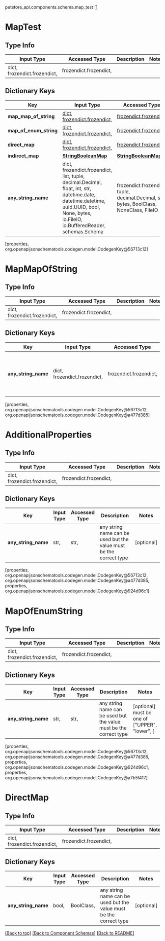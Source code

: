 petstore_api.components.schema.map_test
[]

# MapTest

## Type Info
Input Type | Accessed Type | Description | Notes
------------ | ------------- | ------------- | -------------
dict, frozendict.frozendict,  | frozendict.frozendict,  |  |

## Dictionary Keys
Key | Input Type | Accessed Type | Description | Notes
------------ | ------------- | ------------- | ------------- | -------------
**map_map_of_string** | [dict, frozendict.frozendict, ](#propertiesmap_map_of_string) | [frozendict.frozendict, ](#propertiesmap_map_of_string) |  | [optional]
**map_of_enum_string** | [dict, frozendict.frozendict, ](#propertiesmap_of_enum_string) | [frozendict.frozendict, ](#propertiesmap_of_enum_string) |  | [optional]
**direct_map** | [dict, frozendict.frozendict, ](#propertiesdirect_map) | [frozendict.frozendict, ](#propertiesdirect_map) |  | [optional]
**indirect_map** | [**StringBooleanMap**](string_boolean_map.StringBooleanMap.md) | [**StringBooleanMap**](string_boolean_map.StringBooleanMap.md) |  | [optional]
**any_string_name** | dict, frozendict.frozendict, list, tuple, decimal.Decimal, float, int, str, datetime.date, datetime.datetime, uuid.UUID, bool, None, bytes, io.FileIO, io.BufferedReader, schemas.Schema | frozendict.frozendict, tuple, decimal.Decimal, str, bytes, BoolClass, NoneClass, FileIO | any string name can be used but the value must be the correct type | [optional]

[properties, org.openapijsonschematools.codegen.model.CodegenKey@56713c12]
<a id="propertiesmap_map_of_string"></a>
# MapMapOfString

## Type Info
Input Type | Accessed Type | Description | Notes
------------ | ------------- | ------------- | -------------
dict, frozendict.frozendict,  | frozendict.frozendict,  |  |

## Dictionary Keys
Key | Input Type | Accessed Type | Description | Notes
------------ | ------------- | ------------- | ------------- | -------------
**any_string_name** | dict, frozendict.frozendict,  | frozendict.frozendict,  | any string name can be used but the value must be the correct type | [optional]

[properties, org.openapijsonschematools.codegen.model.CodegenKey@56713c12, org.openapijsonschematools.codegen.model.CodegenKey@a477d385]
<a id="propertiesmap_map_of_stringadditional_properties"></a>
# AdditionalProperties

## Type Info
Input Type | Accessed Type | Description | Notes
------------ | ------------- | ------------- | -------------
dict, frozendict.frozendict,  | frozendict.frozendict,  |  |

## Dictionary Keys
Key | Input Type | Accessed Type | Description | Notes
------------ | ------------- | ------------- | ------------- | -------------
**any_string_name** | str,  | str,  | any string name can be used but the value must be the correct type | [optional]

[properties, org.openapijsonschematools.codegen.model.CodegenKey@56713c12, org.openapijsonschematools.codegen.model.CodegenKey@a477d385, properties, org.openapijsonschematools.codegen.model.CodegenKey@924d96c1]
<a id="propertiesmap_of_enum_string"></a>
# MapOfEnumString

## Type Info
Input Type | Accessed Type | Description | Notes
------------ | ------------- | ------------- | -------------
dict, frozendict.frozendict,  | frozendict.frozendict,  |  |

## Dictionary Keys
Key | Input Type | Accessed Type | Description | Notes
------------ | ------------- | ------------- | ------------- | -------------
**any_string_name** | str,  | str,  | any string name can be used but the value must be the correct type | [optional] must be one of ["UPPER", "lower", ]

[properties, org.openapijsonschematools.codegen.model.CodegenKey@56713c12, org.openapijsonschematools.codegen.model.CodegenKey@a477d385, properties, org.openapijsonschematools.codegen.model.CodegenKey@924d96c1, properties, org.openapijsonschematools.codegen.model.CodegenKey@a7b5f417]
<a id="propertiesdirect_map"></a>
# DirectMap

## Type Info
Input Type | Accessed Type | Description | Notes
------------ | ------------- | ------------- | -------------
dict, frozendict.frozendict,  | frozendict.frozendict,  |  |

## Dictionary Keys
Key | Input Type | Accessed Type | Description | Notes
------------ | ------------- | ------------- | ------------- | -------------
**any_string_name** | bool,  | BoolClass,  | any string name can be used but the value must be the correct type | [optional]

[[Back to top]](#top) [[Back to Component Schemas]](../../../README.md#Component-Schemas) [[Back to README]](../../../README.md)
